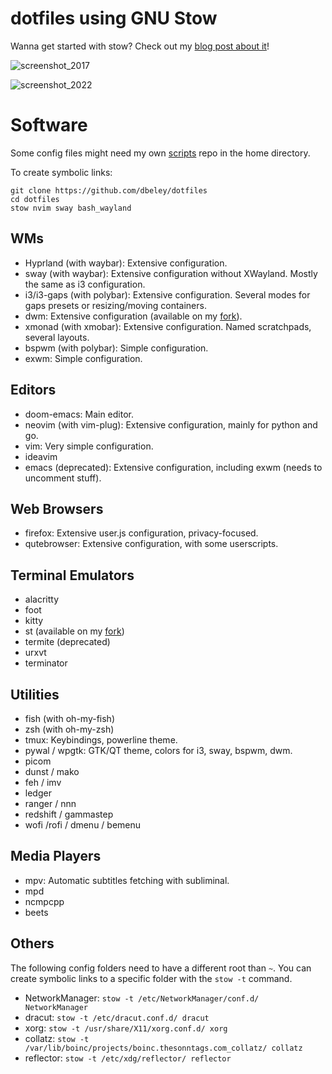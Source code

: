 # dotfiles using GNU Stow

Wanna get started with stow? Check out my [blog post about it](https://dbeley.ovh/en/post/2021/01/09/easily-manage-your-linux-config-files-with-stow/)!

![screenshot_2017](https://raw.githubusercontent.com/dbeley/dotfiles/master/screenshot_2017.png)

![screenshot_2022](https://raw.githubusercontent.com/dbeley/dotfiles/master/screenshot_2022.png)

# Software

Some config files might need my own [scripts](https://github.com/dbeley/scripts) repo in the home directory.

To create symbolic links:
```
git clone https://github.com/dbeley/dotfiles
cd dotfiles
stow nvim sway bash_wayland
```

## WMs

* Hyprland (with waybar): Extensive configuration.
* sway (with waybar): Extensive configuration without XWayland. Mostly the same as i3 configuration.
* i3/i3-gaps (with polybar): Extensive configuration. Several modes for gaps presets or resizing/moving containers.
* dwm: Extensive configuration (available on my [fork](https://github.com/dbeley/dwm)).
* xmonad (with xmobar): Extensive configuration. Named scratchpads, several layouts.
* bspwm (with polybar): Simple configuration.
* exwm: Simple configuration.

## Editors

* doom-emacs: Main editor.
* neovim (with vim-plug): Extensive configuration, mainly for python and go.
* vim: Very simple configuration.
* ideavim
* emacs (deprecated): Extensive configuration, including exwm (needs to uncomment stuff).

## Web Browsers

* firefox: Extensive user.js configuration, privacy-focused.
* qutebrowser: Extensive configuration, with some userscripts.

## Terminal Emulators

* alacritty
* foot
* kitty
* st (available on my [fork](https://github.com/dbeley/st))
* termite (deprecated)
* urxvt
* terminator


## Utilities

* fish (with oh-my-fish)
* zsh (with oh-my-zsh)
* tmux: Keybindings, powerline theme.
* pywal / wpgtk: GTK/QT theme, colors for i3, sway, bspwm, dwm.
* picom
* dunst / mako
* feh / imv
* ledger
* ranger / nnn
* redshift / gammastep
* wofi /rofi / dmenu / bemenu

## Media Players

* mpv: Automatic subtitles fetching with subliminal.
* mpd
* ncmpcpp
* beets

## Others

The following config folders need to have a different root than `~`. You can create symbolic links to a specific folder with the `stow -t` command.
* NetworkManager: `stow -t /etc/NetworkManager/conf.d/ NetworkManager`
* dracut: `stow -t /etc/dracut.conf.d/ dracut`
* xorg: `stow -t /usr/share/X11/xorg.conf.d/ xorg`
* collatz: `stow -t /var/lib/boinc/projects/boinc.thesonntags.com_collatz/ collatz`
* reflector: `stow -t /etc/xdg/reflector/ reflector`

